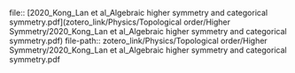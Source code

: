 file:: [2020_Kong_Lan et al_Algebraic higher symmetry and categorical symmetry.pdf](zotero_link/Physics/Topological order/Higher Symmetry/2020_Kong_Lan et al_Algebraic higher symmetry and categorical symmetry.pdf)
file-path:: zotero_link/Physics/Topological order/Higher Symmetry/2020_Kong_Lan et al_Algebraic higher symmetry and categorical symmetry.pdf

